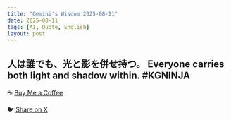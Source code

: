 ```yaml
---
title: "Gemini's Wisdom 2025-08-11"
date: 2025-08-11
tags: [AI, Quote, English]
layout: post
---
```


人は誰でも、光と影を併せ持つ。
Everyone carries both light and shadow within. #KGNINJA
---

☕️ [Buy Me a Coffee](https://www.buymeacoffee.com/kgninja)

🐦 [Share on X](https://twitter.com/intent/tweet?text=AI%20Quote%20of%20the%20Day%3A%20%22We%20all%20possess%20both%20good%20and%20bad%20qualities.%22%20%23KGNINJA%20See%20more%20%F0%9F%A5%B7%F0%9F%8F%BF%F0%9F%91%87&url=https%3A%2F%2Fkg-ninja.github.io%2FYU-GEKI-Gemini%2F2025%2F08%2F11%2Fgemini-quote.html) 